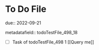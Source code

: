 # To Do File

due:: 2022-09-21

metadatafield:: todoTestFile_498_18

- [ ] Task of todoTestFile_498 1 [[Query me]]
